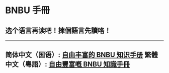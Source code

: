 # BNBU 手冊

## 选个语言再读吧！揀個語言先讀咯！
---
简体中文（国语）: [自由丰富的 BNBU 知识手册](./docs/README.md)
繁體中文（粵語）: [自由豐富嘅 BNBU 知識手冊](./docs/README_yue.md)
---
